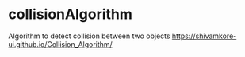 # collisionAlgorithm
Algorithm to detect collision between two objects
https://shivamkore-ui.github.io/Collision_Algorithm/
